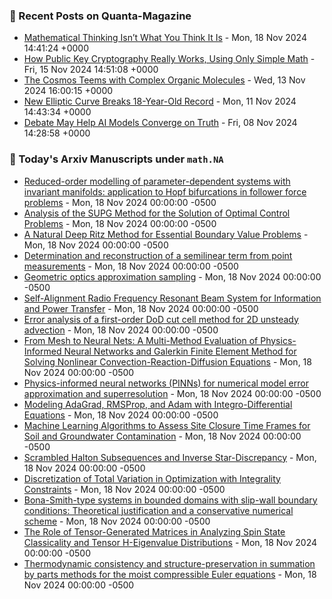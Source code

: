 ### 📝 Recent Posts on Quanta-Magazine
<!-- quanta starts -->
* <a href="https://www.quantamagazine.org/mathematical-thinking-isnt-what-you-think-it-is-20241118/">Mathematical Thinking Isn’t What You Think It Is</a> - Mon, 18 Nov 2024 14:41:24 +0000
* <a href="https://www.quantamagazine.org/how-public-key-cryptography-really-works-20241115/">How Public Key Cryptography Really Works, Using Only Simple Math</a> - Fri, 15 Nov 2024 14:51:08 +0000
* <a href="https://www.quantamagazine.org/the-cosmos-teems-with-complex-organic-molecules-20241113/">The Cosmos Teems with Complex Organic Molecules</a> - Wed, 13 Nov 2024 16:00:15 +0000
* <a href="https://www.quantamagazine.org/new-elliptic-curve-breaks-18-year-old-record-20241111/">New Elliptic Curve Breaks 18-Year-Old Record</a> - Mon, 11 Nov 2024 14:43:34 +0000
* <a href="https://www.quantamagazine.org/debate-may-help-ai-models-converge-on-truth-20241108/">Debate May Help AI Models Converge on Truth</a> - Fri, 08 Nov 2024 14:28:58 +0000
<!-- quanta ends -->

### 📝 Today's Arxiv Manuscripts under ``math.NA``
<!-- arxiv-math-na starts -->
* <a href="https://arxiv.org/abs/2411.09769">Reduced-order modelling of parameter-dependent systems with invariant manifolds: application to Hopf bifurcations in follower force problems</a> - Mon, 18 Nov 2024 00:00:00 -0500
* <a href="https://arxiv.org/abs/2411.09828">Analysis of the SUPG Method for the Solution of Optimal Control Problems</a> - Mon, 18 Nov 2024 00:00:00 -0500
* <a href="https://arxiv.org/abs/2411.09898">A Natural Deep Ritz Method for Essential Boundary Value Problems</a> - Mon, 18 Nov 2024 00:00:00 -0500
* <a href="https://arxiv.org/abs/2411.09922">Determination and reconstruction of a semilinear term from point measurements</a> - Mon, 18 Nov 2024 00:00:00 -0500
* <a href="https://arxiv.org/abs/2411.09964">Geometric optics approximation sampling</a> - Mon, 18 Nov 2024 00:00:00 -0500
* <a href="https://arxiv.org/abs/2411.10151">Self-Alignment Radio Frequency Resonant Beam System for Information and Power Transfer</a> - Mon, 18 Nov 2024 00:00:00 -0500
* <a href="https://arxiv.org/abs/2411.10283">Error analysis of a first-order DoD cut cell method for 2D unsteady advection</a> - Mon, 18 Nov 2024 00:00:00 -0500
* <a href="https://arxiv.org/abs/2411.09704">From Mesh to Neural Nets: A Multi-Method Evaluation of Physics-Informed Neural Networks and Galerkin Finite Element Method for Solving Nonlinear Convection-Reaction-Diffusion Equations</a> - Mon, 18 Nov 2024 00:00:00 -0500
* <a href="https://arxiv.org/abs/2411.09728">Physics-informed neural networks (PINNs) for numerical model error approximation and superresolution</a> - Mon, 18 Nov 2024 00:00:00 -0500
* <a href="https://arxiv.org/abs/2411.09734">Modeling AdaGrad, RMSProp, and Adam with Integro-Differential Equations</a> - Mon, 18 Nov 2024 00:00:00 -0500
* <a href="https://arxiv.org/abs/2411.10214">Machine Learning Algorithms to Assess Site Closure Time Frames for Soil and Groundwater Contamination</a> - Mon, 18 Nov 2024 00:00:00 -0500
* <a href="https://arxiv.org/abs/2411.10363">Scrambled Halton Subsequences and Inverse Star-Discrepancy</a> - Mon, 18 Nov 2024 00:00:00 -0500
* <a href="https://arxiv.org/abs/2403.08346">Discretization of Total Variation in Optimization with Integrality Constraints</a> - Mon, 18 Nov 2024 00:00:00 -0500
* <a href="https://arxiv.org/abs/2405.00422">Bona-Smith-type systems in bounded domains with slip-wall boundary conditions: Theoretical justification and a conservative numerical scheme</a> - Mon, 18 Nov 2024 00:00:00 -0500
* <a href="https://arxiv.org/abs/2410.18592">The Role of Tensor-Generated Matrices in Analyzing Spin State Classicality and Tensor H-Eigenvalue Distributions</a> - Mon, 18 Nov 2024 00:00:00 -0500
* <a href="https://arxiv.org/abs/2411.07562">Thermodynamic consistency and structure-preservation in summation by parts methods for the moist compressible Euler equations</a> - Mon, 18 Nov 2024 00:00:00 -0500
<!-- arxiv-math-na ends -->
